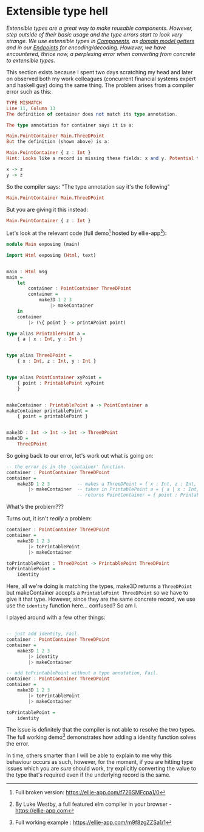 # Extensible type hell

_Extensible types are a great way to make reusable components. However, step outside of their basic usage and the type errors start to look very strange. We use extensible types in [Components](/chapters/components), as [domain model getters](/chapters/tools.md#oracle) and in our [Endpoints](/chapters/endpoints.md) for encoding/decoding. However, we have encountered, thrice now, a perplexing error when converting from concrete to extensible types._

This section exists because I spent two days scratching my head and later on observed both my work colleagues (concurrent financial systems expert and haskell guy) doing the same thing. The problem arises from a compiler error such as this:

```haskell
TYPE MISMATCH
Line 11, Column 13
The definition of container does not match its type annotation.

The type annotation for container says it is a:

Main.PointContainer Main.ThreeDPoint
But the definition (shown above) is a:

Main.PointContainer { z : Int }
Hint: Looks like a record is missing these fields: x and y. Potential typos include:

x -> z
y -> z
```

So the compiler says: "The type annotation say it's the following"

```haskell
Main.PointContainer Main.ThreeDPoint
```

But you are giving it this instead:
```haskell
Main.PointContainer { z : Int }
```

Let's look at the relevant code (full demo[^1] hosted by ellie-app[^2]):

```haskell
module Main exposing (main)

import Html exposing (Html, text)


main : Html msg
main =
    let
        container : PointContainer ThreeDPoint
        container =
            make3D 1 2 3
                |> makeContainer
    in
    container
        |> (\{ point } -> printAPoint point)

type alias PrintablePoint a =
    { a | x : Int, y : Int }


type alias ThreeDPoint =
    { x : Int, z : Int, y : Int }


type alias PointContainer xyPoint =
    { point : PrintablePoint xyPoint
    }


makeContainer : PrintablePoint a -> PointContainer a
makeContainer printablePoint =
    { point = printablePoint }


make3D : Int -> Int -> Int -> ThreeDPoint
make3D =
    ThreeDPoint
```

So going back to our error, let's work out what is going on:

```haskell
-- the error is in the 'container' function.
container : PointContainer ThreeDPoint
container =
    make3D 1 2 3          -- makes a ThreeDPoint = { x : Int, z : Int, y : Int }
        |> makeContainer  -- takes in PrintablePoint a = { a | x : Int, y : Int }
                          -- returns PointContainer = { point : PrintablePoint a }
```

What's the problem???

Turns out, it isn't _really_ a problem:

```haskell
container : PointContainer ThreeDPoint
container =
    make3D 1 2 3
        |> toPrintablePoint
        |> makeContainer

toPrintablePoint : ThreeDPoint -> PrintablePoint ThreeDPoint
toPrintablePoint =
    identity
```

Here, all we're doing is matching the types, make3D returns a `ThreeDPoint` but makeContainer accepts a `PrintablePoint ThreeDPoint` so we have to give it that type. However, since they are the same concrete record, we use use the `identity` function here... confused? So am I.

I played around with a few other things:
```haskell

-- just add identity, Fail.
container : PointContainer ThreeDPoint
container =
    make3D 1 2 3
        |> identity
        |> makeContainer

-- add toPrintablePoint without a type annotation, Fail.
container : PointContainer ThreeDPoint
container =
    make3D 1 2 3
        |> toPrintablePoint
        |> makeContainer

toPrintablePoint =
    identity
```

The issue is definitely that the compiler is not able to resolve the two types. The full working demo[^3] demonstrates how adding a identity function solves the error.

In time, others smarter than I will be able to explain to me why this behaviour occurs as such, however, for the moment, if you are hitting type issues which you are _sure_ should work, try explicitly converting the value to the type that's required even if the underlying record is the same.


[^1]: Full broken version: https://ellie-app.com/f726SMFcpa1/0
[^2]: By Luke Westby, a full featured elm compiler in your browser - https://ellie-app.com
[^3]: Full working example : https://ellie-app.com/m9f8zgZZSa1/1